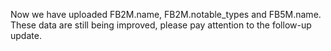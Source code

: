 Now we have uploaded FB2M.name, FB2M.notable_types and FB5M.name. These data are still being improved, please pay attention to the follow-up update.
